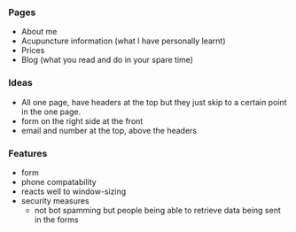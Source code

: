 ### Pages
- About me
- Acupuncture information (what I have personally learnt)
- Prices
- Blog (what you read and do in your spare time)

### Ideas
- All one page, have headers at the top but they just skip to a certain point in the one page.
- form on the right side at the front
- email and number at the top, above the headers 

### Features
- form
- phone compatability
- reacts well to window-sizing
- security measures
    - not bot spamming but people being able to retrieve data being sent in the forms
